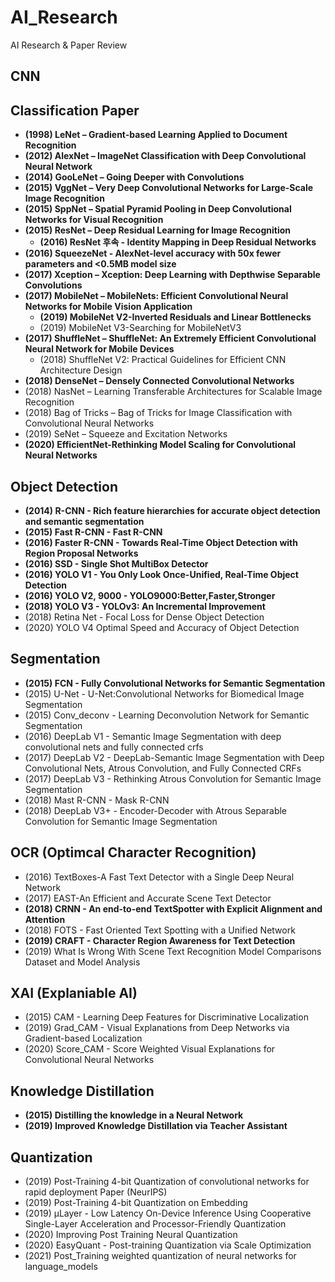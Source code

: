 # AI_Research
AI Research & Paper Review


## CNN 

## Classification Paper
- **(1998) LeNet – Gradient-based Learning Applied to Document Recognition**
- **(2012) AlexNet – ImageNet Classification with Deep Convolutional Neural Network**
- **(2014) GooLeNet – Going Deeper with Convolutions**
- **(2015) VggNet – Very Deep Convolutional Networks for Large-Scale Image Recognition**
- **(2015) SppNet – Spatial Pyramid Pooling in Deep Convolutional Networks for Visual Recognition**
- **(2015) ResNet – Deep Residual Learning for Image Recognition**
  - **(2016) ResNet 후속 - Identity Mapping in Deep Residual Networks**
- **(2016) SqueezeNet - AlexNet-level accuracy with 50x fewer parameters and <0.5MB model size**
- **(2017) Xception – Xception: Deep Learning with Depthwise Separable Convolutions**
- **(2017) MobileNet – MobileNets: Efficient Convolutional Neural Networks for Mobile Vision Application**
  - **(2019) MobileNet V2-Inverted Residuals and Linear Bottlenecks**
  - (2019) MobileNet V3-Searching for MobileNetV3
- **(2017) ShuffleNet – ShuffleNet: An Extremely Efficient Convolutional Neural Network for Mobile Devices**
  - (2018) ShuffleNet V2: Practical Guidelines for Efficient CNN Architecture Design
- **(2018) DenseNet – Densely Connected Convolutional Networks**
- (2018) NasNet – Learning Transferable Architectures for Scalable Image Recognition
- (2018) Bag of Tricks – Bag of Tricks for Image Classification with Convolutional Neural Networks
- (2019) SeNet – Squeeze and Excitation Networks
- **(2020) EfficientNet-Rethinking Model Scaling for Convolutional Neural Networks**

## Object Detection
- **(2014) R-CNN - Rich feature hierarchies for accurate object detection and semantic segmentation**
- **(2015) Fast R-CNN  - Fast R-CNN**
- **(2016) Faster R-CNN - Towards Real-Time Object Detection with Region Proposal Networks**
- **(2016) SSD - Single Shot MultiBox Detector**
- **(2016) YOLO V1 - You Only Look Once-Unified, Real-Time Object Detection**
- **(2016) YOLO V2, 9000 - YOLO9000:Better,Faster,Stronger**
- **(2018) YOLO V3 - YOLOv3: An Incremental Improvement**
- (2018) Retina Net - Focal Loss for Dense Object Detection 
- (2020) YOLO V4 Optimal Speed and Accuracy of Object Detection 

## Segmentation
- **(2015) FCN - Fully Convolutional Networks for Semantic Segmentation**
- (2015) U-Net - U-Net:Convolutional Networks for Biomedical Image Segmentation
- (2015) Conv_deconv - Learning Deconvolution Network for Semantic Segmentation
- (2016) DeepLab V1 - Semantic Image Segmentation with deep convolutional nets and fully connected crfs
- (2017) DeepLab V2 - DeepLab-Semantic Image Segmentation with Deep Convolutional Nets, Atrous Convolution, and Fully Connected CRFs
- (2017) DeepLab V3 - Rethinking Atrous Convolution for Semantic Image Segmentation
- (2018) Mast R-CNN - Mask R-CNN
- (2018) DeepLab V3+ - Encoder-Decoder with Atrous Separable Convolution for Semantic Image Segmentation

## OCR (Optimcal Character Recognition)
- (2016) TextBoxes-A Fast Text Detector with a Single Deep Neural Network
- (2017) EAST-An Efficient and Accurate Scene Text Detector
- **(2018) CRNN - An end-to-end TextSpotter with Explicit Alignment and Attention**
- (2018) FOTS - Fast Oriented Text Spotting with a Unified Network
- **(2019) CRAFT - Character Region Awareness for Text Detection**
- (2019) What Is Wrong With Scene Text Recognition Model Comparisons Dataset and Model Analysis

## XAI (Explaniable AI)
- (2015) CAM - Learning Deep Features for Discriminative Localization
- (2019) Grad_CAM - Visual Explanations from Deep Networks via Gradient-based Localization
- (2020) Score_CAM - Score Weighted Visual Explanations for Convolutional Neural Networks

## Knowledge Distillation
- **(2015) Distilling the knowledge in a Neural Network**
- **(2019) Improved Knowledge Distillation via Teacher Assistant**

## Quantization
- (2019) Post-Training 4-bit Quantization of convolutional networks for rapid deployment Paper (NeurIPS)
- (2019) Post-Training 4-bit Quantization on Embedding
- (2019) µLayer - Low Latency On-Device Inference Using Cooperative Single-Layer Acceleration and Processor-Friendly Quantization
- (2020) Improving Post Training Neural Quantization
- (2020) EasyQuant - Post-training Quantization via Scale Optimization
- (2021) Post_Training weighted quantization of neural networks for language_models
